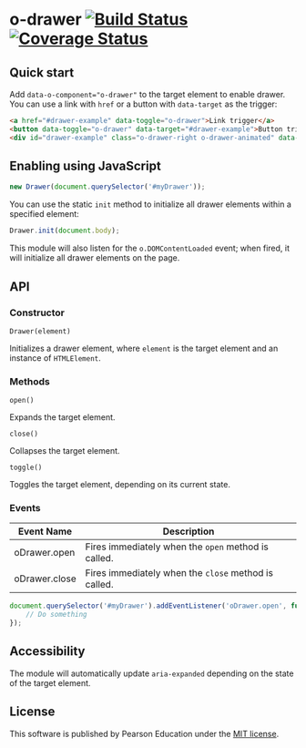 # o-drawer [![Build Status](https://travis-ci.org/Pearson-Higher-Ed/o-drawer.svg?branch=master)](https://travis-ci.org/Pearson-Higher-Ed/o-drawer) [![Coverage Status](https://coveralls.io/repos/Pearson-Higher-Ed/o-drawer/badge.svg?branch=master&service=github)](https://coveralls.io/github/Pearson-Higher-Ed/o-drawer?branch=master)

## Quick start

Add `data-o-component="o-drawer"` to the target element to enable drawer. You can use a link with `href` or a button with `data-target` as the trigger:

```html
<a href="#drawer-example" data-toggle="o-drawer">Link trigger</a>
<button data-toggle="o-drawer" data-target="#drawer-example">Button trigger</button>
<div id="drawer-example" class="o-drawer-right o-drawer-animated" data-o-component="o-drawer">Quisque in tortor finibus, dictum sem vel, convallis felis. Nunc ac mi in urna euismod eleifend in vitae augue. Suspendisse blandit feugiat vulputate. Praesent sit amet fringilla eros. Mauris nunc nisl, laoreet sit amet molestie vitae, sodales et diam.</div>
```

## Enabling using JavaScript

```js
new Drawer(document.querySelector('#myDrawer'));
```

You can use the static `init` method to initialize all drawer elements within a specified element:

```js
Drawer.init(document.body);
```

This module will also listen for the `o.DOMContentLoaded` event; when fired, it will initialize all drawer elements on the page.

## API

### Constructor

`Drawer(element)`

Initializes a drawer element, where `element` is the target element and an instance of `HTMLElement`.

### Methods

`open()`

Expands the target element.

`close()`

Collapses the target element.

`toggle()`

Toggles the target element, depending on its current state.

### Events

| Event Name							 | Description																				 |
|--------------------------|-----------------------------------------------------|
| oDrawer.open						 | Fires immediately when the `open` method is called. |
| oDrawer.close						| Fires immediately when the `close` method is called. |

```js
document.querySelector('#myDrawer').addEventListener('oDrawer.open', function (e) {
	// Do something
});
```

## Accessibility

The module will automatically update `aria-expanded` depending on the state of the target element.

## License

This software is published by Pearson Education under the [MIT license](LICENSE).
